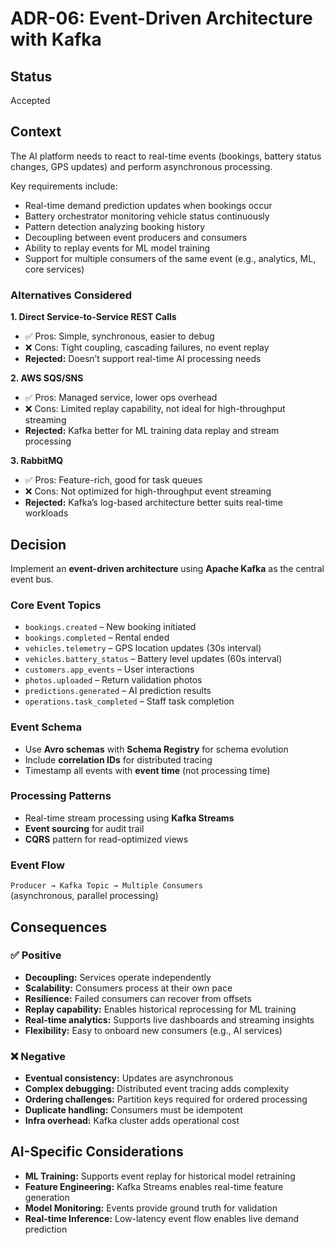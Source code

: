 # ADR-06: Event-Driven Architecture with Kafka

## Status
Accepted  

## Context
The AI platform needs to react to real-time events (bookings, battery status changes, GPS updates) and perform asynchronous processing.  

Key requirements include:
- Real-time demand prediction updates when bookings occur  
- Battery orchestrator monitoring vehicle status continuously  
- Pattern detection analyzing booking history  
- Decoupling between event producers and consumers  
- Ability to replay events for ML model training  
- Support for multiple consumers of the same event (e.g., analytics, ML, core services)

### Alternatives Considered

**1. Direct Service-to-Service REST Calls**  
- ✅ Pros: Simple, synchronous, easier to debug  
- ❌ Cons: Tight coupling, cascading failures, no event replay  
- **Rejected:** Doesn’t support real-time AI processing needs  

**2. AWS SQS/SNS**  
- ✅ Pros: Managed service, lower ops overhead  
- ❌ Cons: Limited replay capability, not ideal for high-throughput streaming  
- **Rejected:** Kafka better for ML training data replay and stream processing  

**3. RabbitMQ**  
- ✅ Pros: Feature-rich, good for task queues  
- ❌ Cons: Not optimized for high-throughput event streaming  
- **Rejected:** Kafka’s log-based architecture better suits real-time workloads  

## Decision
Implement an **event-driven architecture** using **Apache Kafka** as the central event bus.

### Core Event Topics
- `bookings.created` – New booking initiated  
- `bookings.completed` – Rental ended  
- `vehicles.telemetry` – GPS location updates (30s interval)  
- `vehicles.battery_status` – Battery level updates (60s interval)  
- `customers.app_events` – User interactions  
- `photos.uploaded` – Return validation photos  
- `predictions.generated` – AI prediction results  
- `operations.task_completed` – Staff task completion  

### Event Schema
- Use **Avro schemas** with **Schema Registry** for schema evolution  
- Include **correlation IDs** for distributed tracing  
- Timestamp all events with **event time** (not processing time)

### Processing Patterns
- Real-time stream processing using **Kafka Streams**  
- **Event sourcing** for audit trail  
- **CQRS** pattern for read-optimized views  

### Event Flow
`Producer → Kafka Topic → Multiple Consumers`  
(asynchronous, parallel processing)

## Consequences

### ✅ Positive
- **Decoupling:** Services operate independently  
- **Scalability:** Consumers process at their own pace  
- **Resilience:** Failed consumers can recover from offsets  
- **Replay capability:** Enables historical reprocessing for ML training  
- **Real-time analytics:** Supports live dashboards and streaming insights  
- **Flexibility:** Easy to onboard new consumers (e.g., AI services)

### ❌ Negative
- **Eventual consistency:** Updates are asynchronous  
- **Complex debugging:** Distributed event tracing adds complexity  
- **Ordering challenges:** Partition keys required for ordered processing  
- **Duplicate handling:** Consumers must be idempotent  
- **Infra overhead:** Kafka cluster adds operational cost

## AI-Specific Considerations
- **ML Training:** Supports event replay for historical model retraining  
- **Feature Engineering:** Kafka Streams enables real-time feature generation  
- **Model Monitoring:** Events provide ground truth for validation  
- **Real-time Inference:** Low-latency event flow enables live demand prediction
